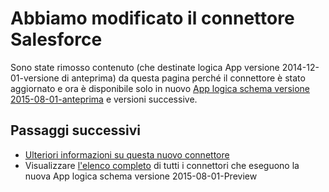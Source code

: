 <properties
   pageTitle="Usando il connettore Salesforce nelle App logica | Servizio di Microsoft Azure App"
   description="Come creare e configurare l'app connettore Salesforce o API e usarla in un'app di logica nel servizio App Azure"
   services="logic-apps"
   documentationCenter=".net,nodejs,java"
   authors="msftman"
   manager="erikre"
   editor=""/>

<tags
   ms.service="logic-apps"
   ms.devlang="multiple"
   ms.topic="article"
   ms.tgt_pltfrm="na"
   ms.workload="integration"
   ms.date="04/19/2016"
   ms.author="deonhe"/>


# <a name="weve-improved-the-salesforce-connector"></a>Abbiamo modificato il connettore Salesforce 

Sono state rimosso contenuto (che destinate logica App versione 2014-12-01-versione di anteprima) da questa pagina perché il connettore è stato aggiornato e ora è disponibile solo in nuovo [App logica schema versione 2015-08-01-anteprima](./app-service-logic-schema-2015-08-01.md) e versioni successive. 


## <a name="next-steps"></a>Passaggi successivi    

- [Ulteriori informazioni su questa nuovo connettore](../connectors/connectors-create-api-salesforce.md)
- Visualizzare [l'elenco completo](../connectors/apis-list.md) di tutti i connettori che eseguono la nuova App logica schema versione 2015-08-01-Preview  